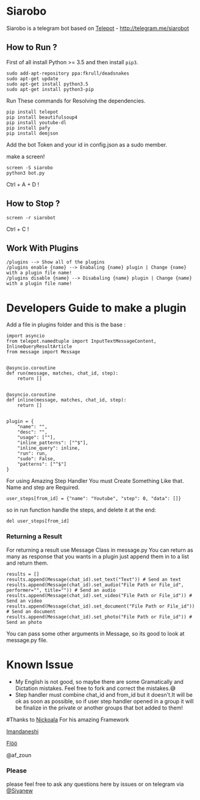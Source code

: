 # Siarobo
Siarobo is a telegram bot based on [Telepot](https://github.com/nickoala/telepot) - http://telegram.me/siarobot

## How to Run ?
First of all install Python >= 3.5 and then install `pip3`.
```
sudo add-apt-repository ppa:fkrull/deadsnakes
sudo apt-get update
sudo apt-get install python3.5
sudo apt-get install python3-pip
```
Run These commands for Resolving the dependencies.

```
pip install telepot
pip install beautifulsoup4
pip install youtube-dl
pip install pafy
pip install demjson
```

Add the bot Token and your id in config.json as a sudo member.

make a screen!
```
screen -S siarobo
python3 bot.py
```
Ctrl + A + D !

## How to Stop ?
```
screen -r siarobot
```
Ctrl + C !
## Work With Plugins
```
/plugins --> Show all of the plugins
/plugins enable {name} --> Enabaling {name} plugin | Change {name} with a plugin file name!
/plugins disable {name} --> Disabaling {name} plugin | Change {name} with a plugin file name!
```
# Developers Guide to make a plugin
Add a file in plugins folder and this is the base :
```
import asyncio
from telepot.namedtuple import InputTextMessageContent, InlineQueryResultArticle
from message import Message


@asyncio.coroutine
def run(message, matches, chat_id, step):
    return []


@asyncio.coroutine
def inline(message, matches, chat_id, step):
    return []


plugin = {
    "name": "",
    "desc": "",
    "usage": [""],
    "inline_patterns": ["^$"],
    "inline_query": inline,
    "run": run,
    "sudo": False,
    "patterns": ["^$"]
}

```
For using Amazing Step Handler You must Create Something Like that.
Name and step are Required.
```
user_steps[from_id] = {"name": "Youtube", "step": 0, "data": []}
```
so in run function handle the steps, and delete it at the end:
```
del user_steps[from_id]
```
### Returning a Result
For returning a result use Message Class in message.py
You can return as many as response that you wants in a plugin just append them in to a list and return them.
```
results = []
results.append(Message(chat_id).set_text("Text")) # Send an text
results.append(Message(chat_id).set_audio("File Path or File_id", performer="", title="")) # Send an audio
results.append(Message(chat_id).set_video("File Path or File_id")) # Send an video
results.append(Message(chat_id).set_document("File Path or File_id")) # Send an document
results.append(Message(chat_id).set_photo("File Path or File_id")) # Send an photo
```
You can pass some other arguments in Message, so its good to look at message.py file.
# Known Issue
* My English is not good, so maybe there are some Gramatically and Dictation mistakes. Feel free to fork and correct the mistakes.😅
* Step handler must combine chat_id and from_id but it doesn't.It will be ok as soon as possible, so if user step handler opened in a group it will be finalize in the private or another groups that bot added to them!

#Thanks to
[Nickoala](https://github.com/nickoala/) For his amazing Framework

[Imandaneshi](https://github.com/imandaneshi)

[Flöö](https://github.com/arandomstranger)

@af_zoun


### Please
please feel free to ask any questions here by issues or on telegram via [@Siyanew](https://telegram.me/siyanew/)
